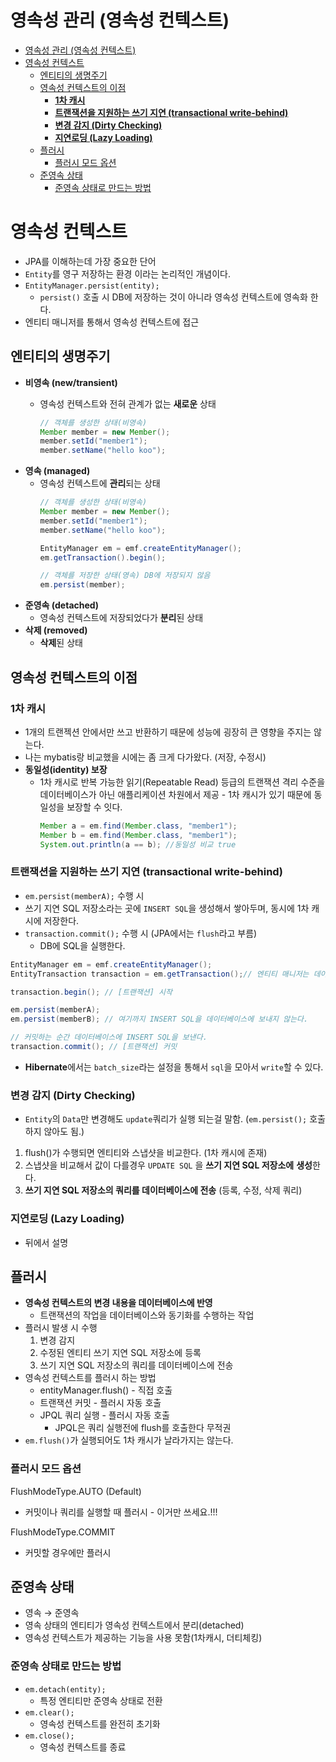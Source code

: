 # 영속성 관리 (영속성 컨텍스트)
- [영속성 관리 (영속성 컨텍스트)](#-----------------)
- [영속성 컨텍스트](#--------)
    * [엔티티의 생명주기](#---------)
    * [영속성 컨텍스트의 이점](#------------)
        + [**1차 캐시**](#--1------)
        + [**트랜잭션을 지원하는 쓰기 지연 (transactional write-behind)**](#--------------------transactional-write-behind---)
        + [**변경 감지 (Dirty Checking)**](#---------dirty-checking---)
        + [**지연로딩 (Lazy Loading)**](#--------lazy-loading---)
    * [플러시](#---)
        + [플러시 모드 옵션](#---------)
    * [준영속 상태](#------)
        + [준영속 상태로 만드는 방법](#--------------)

# 영속성 컨텍스트
- JPA를 이해하는데 가장 중요한 단어
- `Entity`를 영구 저장하는 환경 이라는 논리적인 개념이다.
- `EntityManager.persist(entity);`
    - `persist()` 호출 시 DB에 저장하는 것이 아니라 영속성 컨텍스트에 영속화 한다.
- 엔티티 매니저를 통해서 영속성 컨텍스트에 접근

## 엔티티의 생명주기
- **비영속 (new/transient)**
    - 영속성 컨텍스트와 전혀 관계가 없는 **새로운** 상태

        ```java
        // 객체를 생성한 상태(비영속)
        Member member = new Member();
        member.setId("member1");
        member.setName("hello koo");
        ```
- **영속 (managed)**
    - 영속성 컨텍스트에 **관리**되는 상태
        ```java
        // 객체를 생성한 상태(비영속)
        Member member = new Member();
        member.setId("member1");
        member.setName("hello koo");
        
        EntityManager em = emf.createEntityManager();
        em.getTransaction().begin();
        
        // 객체를 저장한 상태(영속) DB에 저장되지 않음
        em.persist(member);
        ```
- **준영속 (detached)**
    - 영속성 컨텍스트에 저장되었다가 **분리**된 상태
- **삭제 (removed)**
    - **삭제**된 상태
## 영속성 컨텍스트의 이점

### **1차 캐시**

- 1개의 트랜젝션 안에서만 쓰고 반환하기 때문에 성능에 굉장히 큰 영향을 주지는 않는다.
- 나는 mybatis랑 비교했을 시에는 좀 크게 다가왔다. (저장, 수정시)
- **동일성(identity) 보장**
    - 1차 캐시로 반복 가능한 읽기(Repeatable Read) 등급의 트랜잭션 격리 수준을 데이터베이스가 아닌 애플리케이션 차원에서 제공 - 1차 캐시가 있기 때문에 동일성을 보장할 수 잇다.
        ```java
        Member a = em.find(Member.class, "member1");
        Member b = em.find(Member.class, "member1");
        System.out.println(a == b); //동일성 비교 true
        ```
### **트랜잭션을 지원하는 쓰기 지연 (transactional write-behind)**

- `em.persist(memberA);` 수행 시
- 쓰기 지연 SQL 저장소라는 곳에 `INSERT SQL`을 생성해서 쌓아두며, 동시에 1차 캐시에 저장한다.
- `transaction.commit();` 수행 시 (JPA에서는 `flush`라고 부름)
    - DB에 SQL을 실행한다.

```java
EntityManager em = emf.createEntityManager();
EntityTransaction transaction = em.getTransaction();// 엔티티 매니저는 데이터 변경시 트랜잭션을 시작해야 한다.

transaction.begin(); // [트랜잭션] 시작

em.persist(memberA);
em.persist(memberB); // 여기까지 INSERT SQL을 데이터베이스에 보내지 않는다.

// 커밋하는 순간 데이터베이스에 INSERT SQL을 보낸다.
transaction.commit(); // [트랜잭션] 커밋
```

- **Hibernate**에서는 `batch_size`라는 설정을 통해서 `sql`을 모아서 `write`할 수 있다.

### **변경 감지 (Dirty Checking)**

- `Entity`의 `Data`만 변경해도 `update`쿼리가 실행 되는걸 말함. (`em.persist();` 호출하지 않아도 됨.)
1. flush()가 수행되면 엔티티와 스냅샷을 비교한다. (1차 캐시에 존재)
2. 스냅샷을 비교해서 값이 다를경우 `UPDATE SQL` 을 **쓰기 지연 SQL 저장소에** **생성**한다.
3. **쓰기 지연 SQL 저장소의 쿼리를 데이터베이스에 전송** (등록, 수정, 삭제 쿼리)

### **지연로딩 (Lazy Loading)**

- 뒤에서 설명

## 플러시

- **영속성 컨텍스트의 변경 내용을 데이터베이스에 반영**
    - 트랜잭션의 작업을 데이터베이스와 동기화를 수행하는 작업
- 플러시 발생 시 수행
    1. 변경 감지
    2. 수정된 엔티티 쓰기 지연 SQL 저장소에 등록
    3. 쓰기 지연 SQL 저장소의 쿼리를 데이터베이스에 전송
- 영속성 컨텍스트를 플러시 하는 방법
    - entityManager.flush() - 직접 호출
    - 트랜잭션 커밋 - 플러시 자동 호출
    - JPQL 쿼리 실행 - 플러시 자동 호출
        - JPQL은 쿼리 실행전에 flush를 호출한다 무적권
- `em.flush()`가 실행되어도 1차 캐시가 날라가지는 않는다.

### 플러시 모드 옵션

FlushModeType.AUTO (Default)

- 커밋이나 쿼리를 실행할 때 플러시 - 이거만 쓰세요.!!!

FlushModeType.COMMIT

- 커밋할 경우에만 플러시

## 준영속 상태

- 영속 → 준영속
- 영속 상태의 엔티티가 영속성 컨텍스트에서 분리(detached)
- 영속성 컨텍스트가 제공하는 기능을 사용 못함(1차캐시, 더티체킹)

### 준영속 상태로 만드는 방법

- `em.detach(entity);`
    - 특정 엔티티만 준영속 상태로 전환
- `em.clear();`
    - 영속성 컨텍스트를 완전히 초기화
- `em.close();`
    - 영속성 컨텍스트를 종료